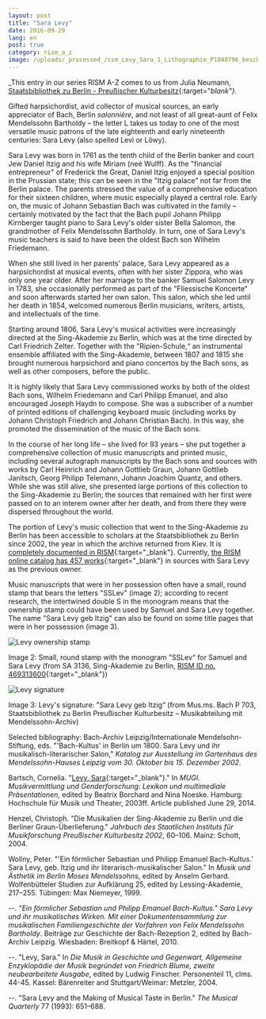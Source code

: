 ```yaml
---
layout: post
title: "Sara Levy"
date: 2016-09-29
lang: en
post: true
category: rism_a_z
image: /uploads/_processed_/csm_Levy_Sara_1_Lithographie_P1040796_beschn_1d641954c0.jpg
---
```



_This entry in our series RISM A-Z comes to us from Julia Neumann, [Staatsbibliothek zu Berlin - Preußischer Kulturbesitz](http://staatsbibliothek-berlin.de/die-staatsbibliothek/abteilungen/musik/){:target="_blank"}._

Gifted harpsichordist, avid collector of musical sources, an early appreciator of Bach, Berlin _salonnière_, and not least of all great-aunt of Felix Mendelssohn Bartholdy – the letter L takes us today to one of the most versatile music patrons of the late eighteenth and early nineteenth centuries: Sara Levy (also spelled Levi or Löwy).

Sara Levy was born in 1761 as the tenth child of the Berlin banker and court Jew Daniel Itzig and his wife Miriam (neé Wulff). As the "financial entrepreneur" of Frederick the Great, Daniel Itzig enjoyed a special position in the Prussian state; this can be seen in the "Itzig palace" not far from the Berlin palace. The parents stressed the value of a comprehensive education for their sixteen children, where music especially played a central role. Early on, the music of Johann Sebastian Bach was cultivated in the family – certainly motivated by the fact that the Bach pupil Johann Philipp Kirnberger taught piano to Sara Levy's older sister Bella Salomon, the grandmother of Felix Mendelssohn Bartholdy. In turn, one of Sara Levy's music teachers is said to have been the oldest Bach son Wilhelm Friedemann.

When she still lived in her parents' palace, Sara Levy appeared as a harpsichordist at musical events, often with her sister Zippora, who was only one year older. After her marriage to the banker Samuel Salomon Levy in 1783, she occasionally performed as part of the "Fliessische Koncerte“ and soon afterwards started her own salon. This salon, which she led until her death in 1854, welcomed numerous Berlin musicians, writers, artists, and intellectuals of the time.

Starting around 1806, Sara Levy's musical activities were increasingly directed at the Sing-Akademie zu Berlin, which was at the time directed by Carl Friedrich Zelter. Together with the "Ripien-Schule,“ an instrumental ensemble affiliated with the Sing-Akademie, between 1807 and 1815 she brought numerous harpsichord and piano concertos by the Bach sons, as well as other composers, before the public.

It is highly likely that Sara Levy commissioned works by both of the oldest Bach sons, Wilhelm Friedemann and Carl Philipp Emanuel, and also encouraged Joseph Haydn to compose. She was a subscriber of a number of printed editions of challenging keyboard music (including works by Johann Christoph Friedrich and Johann Christian Bach). In this way, she promoted the dissemination of the music of the Bach sons.

In the course of her long life – she lived for 93 years – she put together a comprehensive collection of music manuscripts and printed music, including several autograph manuscripts by the Bach sons and sources with works by Carl Heinrich and Johann Gottlieb Graun, Johann Gottlieb Janitsch, Georg Philipp Telemann, Johann Joachim Quantz, and others. While she was still alive, she presented large portions of this collection to the Sing-Akademie zu Berlin; the sources that remained with her first were passed on to an interem owner after her death, and from there they were dispersed throughout the world.

The portion of Levy's music collection that went to the Sing-Akademie zu Berlin has been accessible to scholars at the Staatsbibliothek zu Berlin since 2002, the year in which the archive returned from Kiev. It is [completely documented in RISM](/library_stocks/2011/05/13/holdings-of-the-berlin-singakademie-cataloged.html){:target="_blank"}. Currently, [the RISM online catalog has 457 works](https://opac.rism.info/search?View=rism&q=sara+levy&Language=en){:target="_blank"} in sources with Sara Levy as the previous owner.

Music manuscripts that were in her possession often have a small, round stamp that bears the letters "SSLev" (image 2); according to recent research, the intertwined double S in the monogram means that the ownership stamp could have been used by Samuel and Sara Levy together. The name "Sara Levy geb Itzig" can also be found on some title pages that were in her possession (image 3).

![Levy ownership stamp](http://rism.info/fileadmin/content/news/Levy_Sara_2_besitzstempel.JPG)

Image 2: Small, round stamp with the monogram "SSLev“ for Samuel and Sara Levy (from SA 3136, Sing-Akademie zu Berlin, [RISM ID no. 469313600](https://opac.rism.info/search?id=469313600){:target="_blank"})



![Levy signature](http://rism.info/fileadmin/content/news/Levy_Sara_3_Namenszug_P1040802_beschn.JPG)

Image 3: Levy's signature: "Sara Levy geb Itzig“ (from Mus.ms. Bach P 703, Staatsbibliothek zu Berlin Preußischer Kulturbesitz – Musikabteilung mit Mendelssohn-Archiv)



Selected bibliography:
Bach-Archiv Leipzig/Internationale Mendelsohn-Stiftung, eds. "'Bach-Kultus' in Berlin um 1800. Sara Levy und ihr musikalisch-literarischer Salon," _Katalog zur Ausstellung im Gartenhaus des Mendelssohn-Hauses Leipzig vom 30. Oktober bis 15. Dezember 2002_.

Bartsch, Cornelia. "[Levy, Sara](http://mugi.hfmt-hamburg.de/Artikel/Sara_Levy){:target="_blank"}." In _MUGI. Musikvermittlung und Genderforschung: Lexikon und multimediale Präsentationen_, edited by Beatrix Borchard and Nina Noeske. Hamburg: Hochschule für Musik und Theater, 2003ff. Article published June 29, 2014.

Henzel, Christoph. "Die Musikalien der Sing-Akademie zu Berlin und die Berliner Graun-Überlieferung." _Jahrbuch des Staatlichen Instituts für Musikforschung Preußischer Kulturbesitz 2002_, 60–106. Mainz: Schott, 2004.

Wollny, Peter. "'Ein förmlicher Sebastian und Philipp Emanuel Bach-Kultus.’ Sara Levy, geb. Itzig und ihr literarisch-musikalischer Salon." In _Musik und Ästhetik im Berlin Moses Mendelssohns_, edited by Anselm Gerhard. Wolfenbütteler Studien zur Aufklärung 25, edited by Lessing-Akademie, 217–255. Tübingen: Max Niemeyer, 1999.

--. _"Ein förmlicher Sebastian und Philipp Emanuel Bach-Kultus." Sara Levy und ihr musikalisches Wirken. Mit einer Dokumentensammlung zur musikalischen Familiengeschichte der Vorfahren von Felix Mendelssohn Bartholdy_. Beiträge zur Geschichte der Bach-Rezeption 2, edited by Bach-Archiv Leipzig. Wiesbaden: Breitkopf & Härtel, 2010.

--. "Levy, Sara." In _Die Musik in Geschichte und Gegenwart, Allgemeine Enzyklopädie der Musik begründet von Friedrich Blume, zweite neubearbeitete Ausgabe_, edited by Ludwig Finscher. Personenteil 11, clms. 44-45. Kassel: Bärenreiter and Stuttgart/Weimar: Metzler, 2004.

--. "Sara Levy and the Making of Musical Taste in Berlin." _The Musical Quarterly_ 77 (1993): 651–688.



<script type="text/javascript">var switchTo5x=true;</script><script type="text/javascript" src="http://w.sharethis.com/button/buttons.js"></script><script type="text/javascript">stLight.options({publisher: "9b601438-1ce1-49d8-bfd7-9cff5df54c17", doNotHash: false, doNotCopy: false, hashAddressBar: false});</script>